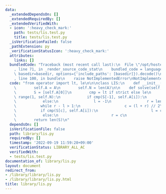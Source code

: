 ```yaml
---
data:
  _extendedDependsOn: []
  _extendedRequiredBy: []
  _extendedVerifiedWith:
  - icon: ':heavy_check_mark:'
    path: tests/lis.test.py
    title: tests/lis.test.py
  _isVerificationFailed: false
  _pathExtension: py
  _verificationStatusIcon: ':heavy_check_mark:'
  attributes:
    links: []
  bundledCode: "Traceback (most recent call last):\n  File \"/opt/hostedtoolcache/PyPy/3.7.13/x64/site-packages/onlinejudge_verify/documentation/build.py\"\
    , line 71, in _render_source_code_stat\n    bundled_code = language.bundle(stat.path,\
    \ basedir=basedir, options={'include_paths': [basedir]}).decode()\n  File \"/opt/hostedtoolcache/PyPy/3.7.13/x64/site-packages/onlinejudge_verify/languages/python.py\"\
    , line 100, in bundle\n    raise NotImplementedError\nNotImplementedError\n"
  code: "from operator import lt, le\n\n\nclass LIS:\n    def __init__(self, A):\n\
    \        self.A = A\n        self.N = len(A)\n\n    def solve(self, strict=True):\n\
    \        S = [self.A[0]]\n        cmp = lt if strict else le\n        for i in\
    \ range(1, self.N):\n            if cmp(S[-1], self.A[i]):\n                S.append(self.A[i])\n\
    \            else:\n                l = -1\n                r = len(S)\n     \
    \           while r - l > 1:\n                    c = (l + r) // 2\n         \
    \           if cmp(S[c], self.A[i]):\n                        l = c\n        \
    \            else:\n                        r = c\n                S[r] = self.A[i]\n\
    \        return len(S)\n"
  dependsOn: []
  isVerificationFile: false
  path: library/lis.py
  requiredBy: []
  timestamp: '2022-09-19 11:59:28+09:00'
  verificationStatus: LIBRARY_ALL_AC
  verifiedWith:
  - tests/lis.test.py
documentation_of: library/lis.py
layout: document
redirect_from:
- /library/library/lis.py
- /library/library/lis.py.html
title: library/lis.py
---
```

